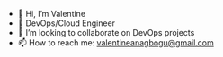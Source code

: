 - 👋 Hi, I’m Valentine
- 👀 DevOps/Cloud Engineer
- 💞️ I’m looking to collaborate on DevOps projects
- 📫 How to reach me: valentineanagbogu@gmail.com

<!---
valentineanagbogu/valentineanagbogu is a ✨ special ✨ repository because its `README.md` (this file) appears on your GitHub profile.
You can click the Preview link to take a look at your changes.
--->
